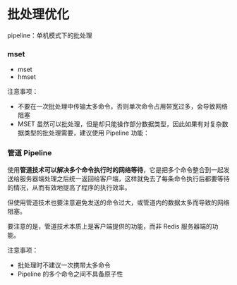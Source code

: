 # 批处理优化

pipeline：单机模式下的批处理

### mset

- mset
- hmset

注意事项：

- 不要在一次批处理中传输太多命令，否则单次命令占用带宽过多，会导致网络阻塞
- MSET 虽然可以批处理，但是却只能操作部分数据类型，因此如果有对复杂数据类型的批处理需要，建议使用 Pipeline 功能：

### 管道 Pipeline

使用**管道技术可以解决多个命令执行时的网络等待**，它是把多个命令整合到一起发送给服务器端处理之后统一返回给客户端，这样就免去了每条命令执行后都要等待的情况，从而有效地提高了程序的执行效率。

但使用管道技术也要注意避免发送的命令过大，或管道内的数据太多而导致的网络阻塞。

要注意的是，管道技术本质上是客户端提供的功能，而非 Redis 服务器端的功能。

注意事项：

- 批处理时不建议一次携带太多命令
- Pipeline 的多个命令之间不具备原子性
